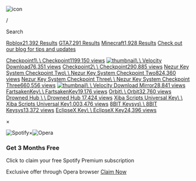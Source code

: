 ![icon](https://work.ink/media/logo_circle.svg)

/

Search

[Roblox21,392 Results](https://work.ink/search/Roblox) [GTA7,291 Results](https://work.ink/search/GTA) [Minecraft1,928 Results](https://work.ink/search/Minecraft) [Check out our blog for tips and updates](https://blog.work.ink/)

[Checkpoint1\\
\\
Checkpoint1199,150 views](https://work.ink/1Yct/txjl5byd) [![thumbnail](https://work.ink/youtube-thumbnail/ZSLnMkOh9EE)\\
\\
Velocity Download76,351 views](https://work.ink/1Yct/velocitydownload) [Checkpoint2\\
\\
Checkpoint290,885 views](https://work.ink/1Yct/05ov3ddn) [Nezur Key System Checkpoint Two\\
\\
Nezur Key System Checkpoint Two824,360 views](https://work.ink/3t0/m0sz5rb5) [Nezur Key System Checkpoint Three\\
\\
Nezur Key System Checkpoint Three660,556 views](https://work.ink/3t0/m0sz6ctm) [![thumbnail](https://work.ink/youtube-thumbnail/6IwDcJTx6cY)\\
\\
Velocity Download Mirror28,841 views](https://work.ink/1Yct/velocitydownloadmirror) [FartsakenKey\\
\\
FartsakenKey19,176 views](https://work.ink/1Rh8/fartsaken-keysystem) [Orbit\\
\\
Orbit32,760 views](https://work.ink/1UVD/m4ivq090) [Drowned Hub \\
\\
Drowned Hub 17,424 views](https://work.ink/1RhA/p1vlk8gq) [Xiba Scripts Universal Key\\
\\
Xiba Scripts Universal Key1,003,476 views](https://work.ink/4iC/ll8lemwj) [8BIT Keysys\\
\\
8BIT Keysys13,372 views](https://work.ink/1YD6/get-8bit-keys) [EclipseX Key\\
\\
EclipseX Key24,396 views](https://work.ink/1RmH/eclipsexkey)

×

![Spotify](https://work.ink/media/floatingcard/spotify.png)×![Opera](https://work.ink/media/floatingcard/opera.png)

### Get 3 Months Free

Click to claim your free Spotify Premium subscription

Exclusive offer through Opera browser [Claim Now](https://opera-download.work.ink/)